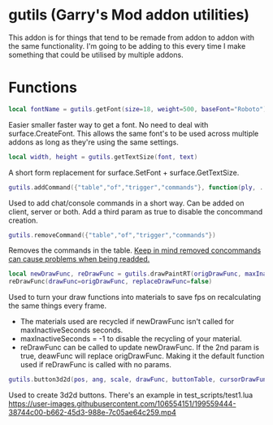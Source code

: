 # gutils (Garry's Mod addon utilities)
This addon is for things that tend to be remade from addon to addon with the same functionality.
I'm going to be adding to this every time I make something that could be utilised by multiple addons.

# Functions
```lua
local fontName = gutils.getFont(size=18, weight=500, baseFont="Roboto")
```
Easier smaller faster way to get a font. No need to deal with surface.CreateFont. This allows the same font's to be used across multiple addons as long as they're using the same settings.

```lua
local width, height = gutils.getTextSize(font, text)
```
A short form replacement for surface.SetFont + surface.GetTextSize.

```lua
gutils.addCommand({"table","of","trigger","commands"}, function(ply, ...) ply:Kill() end)
```
Used to add chat/console commands in a short way. Can be added on client, server or both. Add a third param as true to disable the concommand creation.

```lua
gutils.removeCommand({"table","of","trigger","commands"})
```
Removes the commands in the table. [Keep in mind removed concommands can cause problems when being readded.](https://wiki.facepunch.com/gmod/concommand.Remove)

```lua
local newDrawFunc, reDrawFunc = gutils.drawPaintRT(origDrawFunc, maxInactiveSeconds=60)
reDrawFunc(drawFunc=origDrawFunc, replaceDrawFunc=false)
```
Used to turn your draw functions into materials to save fps on recalculating the same things every frame. 
- The materials used are recycled if newDrawFunc isn't called for maxInactiveSeconds seconds. 
- maxInactiveSeconds = -1 to disable the recycling of your material.
- reDrawFunc can be called to update newDrawFunc. If the 2nd param is true, deawFunc will replace origDrawFunc. Making it the default function used if reDrawFunc is called with no params.

```lua
gutils.button3d2d(pos, ang, scale, drawFunc, buttonTable, cursorDrawFunc=nil)
```
Used to create 3d2d buttons. There's an example in test_scripts/test1.lua
https://user-images.githubusercontent.com/106554151/199559444-38744c00-b662-45d3-988e-7c05ae64c259.mp4

